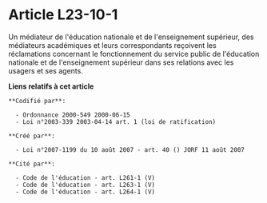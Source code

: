# Article L23-10-1

Un médiateur de l'éducation nationale et de l'enseignement supérieur, des médiateurs académiques et leurs correspondants
reçoivent les réclamations concernant le fonctionnement du service public de l'éducation nationale et de l'enseignement
supérieur dans ses relations avec les usagers et ses agents.

**Liens relatifs à cet article**

	**Codifié par**:

	  - Ordonnance 2000-549 2000-06-15
	  - Loi n°2003-339 2003-04-14 art. 1 (loi de ratification)

	**Créé par**:

	  - Loi n°2007-1199 du 10 août 2007 - art. 40 () JORF 11 août 2007

	**Cité par**:

	  - Code de l'éducation - art. L261-1 (V)
	  - Code de l'éducation - art. L263-1 (V)
	  - Code de l'éducation - art. L264-1 (V)
